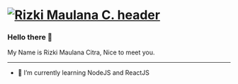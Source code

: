 # [![Rizki Maulana C. header](https://avatars.githubusercontent.com/u/62492410?v=4)](https://rizkidev.vercel.app)
### Hello there 👋
My Name is Rizki Maulana Citra, Nice to meet you.

---
- 🌱 I’m currently learning NodeJS and ReactJS
